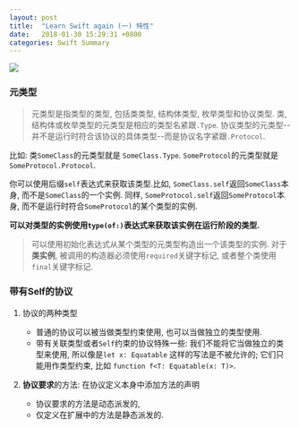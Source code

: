 ```yaml
---
layout: post
title:  "Learn Swift again (一) 特性"
date:   2018-01-30 15:29:31 +0800
categories: Swift Summary
---
```

![](http://yuqiangcoder.com/assets/postImages/ios/201801/1.png)

### 元类型
> 元类型是指类型的类型, 包括类类型, 结构体类型, 枚举类型和协议类型.
> 类, 结构体或枚举类型的元类型是相应的类型名紧跟`.Type`. 
> 协议类型的元类型--并不是运行时符合该协议的具体类型--而是协议名字紧跟`.Protocol`.

比如: 类`SomeClass`的元类型就是 `SomeClass.Type`.
`SomeProtocol`的元类型就是`SomeProtocol.Protocol`.

你可以使用后缀`self`表达式来获取该类型.比如, `SomeClass.self`返回`SomeClass`本身, 而不是`SomeClass`的一个实例. 同样, `SomeProtocol.self`返回`SomeProtocol`本身, 而不是运行时符合`SomeProtocol`的某个类型的实例.

**可以对类型的实例使用`type(of:)`表达式来获取该实例在运行阶段的类型.**

> 可以使用初始化表达式从某个类型的元类型构造出一个该类型的实例. 对于**类实例**, 被调用的构造器必须使用`required`关键字标记, 或者整个类使用`final`关键字标记.

### 带有Self的协议
1. 协议的两种类型
    * 普通的协议可以被当做类型约束使用, 也可以当做独立的类型使用.
    * 带有关联类型或者`Self`约束的协议特殊一些: 我们不能将它当做独立的类型来使用, 所以像是`let x: Equatable` 这样的写法是不被允许的; 它们只能用作类型约束, 比如 `function f<T: Equatable(x: T)>`.

2. **协议要求**的方法: 在协议定义本身中添加方法的声明
    * 协议要求的方法是动态派发的,
    * 仅定义在扩展中的方法是静态派发的.


[jekyll-docs]: https://jekyllrb.com/docs/home
[jekyll-gh]:   https://github.com/jekyll/jekyll
[jekyll-talk]: https://talk.jekyllrb.com/

